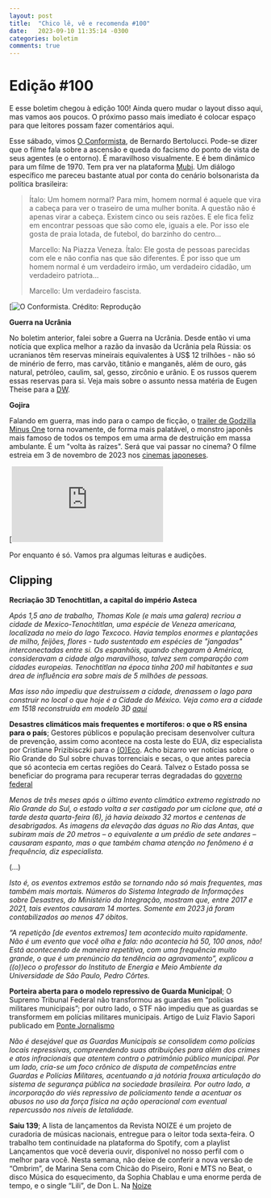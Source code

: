 ```yaml
---
layout: post
title:  "Chico lê, vê e recomenda #100"
date:   2023-09-10 11:35:14 -0300
categories: boletim
comments: true
---
```

# Edição #100

E esse boletim chegou à edição 100! Ainda quero mudar o layout disso aqui, mas vamos aos poucos. O próximo passo mais imediato é colocar espaço para que leitores possam fazer comentários aqui.

Esse sábado, vimos [O Conformista](https://www.imdb.com/title/tt0065571/?ref_=nv_sr_srsg_0_tt_4_nm_0_q_os%2520conformistas), de Bernardo Bertolucci. Pode-se dizer que o filme fala sobre a ascensão e queda do facismo do ponto de vista de seus agentes (e o entorno). É maravilhoso visualmente. E é bem dinâmico para um filme de 1970. Tem pra ver na plataforma [Mubi](https://mubi.com/pt/br/films/the-conformist). Um diálogo específico me pareceu bastante atual por conta do cenário bolsonarista da política brasileira: 

>Ítalo: Um homem normal? Para mim, homem normal é aquele que vira a cabeça para ver o traseiro de uma mulher bonita. A questão não é apenas virar a cabeça. Existem cinco ou seis razões. E ele fica feliz em encontrar pessoas que são como ele, iguais a ele. Por isso ele gosta de praia lotada, de futebol, do barzinho do centro...
>
> Marcello: Na Piazza Veneza.
> Ítalo: Ele gosta de pessoas parecidas com ele e não confia nas que são diferentes. É por isso que um homem normal é um verdadeiro irmão, um verdadeiro cidadão, um verdadeiro patriota...
>
> Marcello: Um verdadeiro fascista.

[![O Conformista. Crédito: Reprodução](https://estadodaarte.estadao.com.br/wp-content/uploads/2020/06/Foto-4-1024x617.jpg "Créditos: Reprodução")

**Guerra na Ucrânia**

No boletim anterior, falei sobre a Guerra na Ucrânia. Desde então vi uma notícia que explica melhor a razão da invasão da Ucrânia pela Rússia: os ucranianos têm reservas mineirais equivalentes à US$ 12 trilhões - não só de minério de ferro, mas carvão, titânio e manganês, além de ouro, gás natural, petróleo, caulim, sal, gesso, zircônio e urânio. E os russos querem essas reservas para si. Veja mais sobre o assunto nessa matéria de Eugen Theise para a [DW](https://noticias.uol.com.br/ultimas-noticias/deutschewelle/2023/08/30/a-russia-quer-drenar-a-ucrania-guerra-revela-sede-de-r-60-trilhoes-de-putin.htm). 

**Gojira**

Falando em guerra, mas indo para o campo de ficção, o [trailer de Godzilla Minus One](https://www.youtube.com/watch?v=r7DqccP1Q_4) torna novamente, de forma mais palatável, o monstro japonês mais famoso de todos os tempos em uma arma de destruição em massa ambulante. É um "volta às raízes". Será que vai passar no cinema? O filme estreia em 3 de novembro de 2023 nos [cinemas japoneses](https://www.mundoconectado.com.br/cinema/godzilla-minus-one-veja-o-novo-trailer-do-filme-que-estreia-ainda-em-2023/).

[![Gojira. Créditos: Divulgação/Toho](https://www.mundoconectado.com.br/wp-content/plugins/seox-image-magick/imagick_convert.php?width=910&height=568&format=webp&quality=91&imagick=uploads.mundoconectado.com.br/2023/09/04074656/23_09_04_073113-912x569.jpg "Créditos: Divulgação/Toho")

Por enquanto é só. Vamos pra algumas leituras e audições.

## Clipping

**Recriação 3D Tenochtitlan, a capital do império Asteca**

*Após 1,5 ano de trabalho, Thomas Kole (e mais uma galera) recriou a cidade de Mexico-Tenochtitlan, uma espécie de Veneza americana, localizada no meio do lago Texcoco. Havia templos enormes e plantações de milho, feijões, flores - tudo sustentado em espécies de "jangadas" interconectadas entre si. Os espanhóis, quando chegaram à América, consideravam a cidade algo maravilhoso, talvez sem comparação com cidades europeias. Tenochtitlan na época tinha 200 mil habitantes e sua área de influência era sobre mais de 5 milhões de pessoas.*

*Mas isso não impediu que destruissem a cidade, drenassem o lago para construir no local o que hoje é a Cidade do México. Veja como era a cidade em 1518 reconstruida em modelo 3D [aqui](https://tenochtitlan.thomaskole.nl/)*

**Desastres climáticos mais frequentes e mortíferos: o que o RS ensina para o país**; Gestores públicos e população precisam desenvolver cultura de prevenção, assim como acontece na costa leste do EUA, diz especialista por Cristiane Prizibisczki para o [(O)Eco](https://oeco.org.br/noticias/desastres-climaticos-mais-frequentes-e-mortiferos-o-que-rs-ensina-para-o-pais/). Acho bizarro ver notícias sobre o Rio Grande do Sul sobre chuvas torrenciais e secas, o que antes parecia que só acontecia em certas regiões do Ceará. Talvez o Estado possa se beneficiar do programa para recuperar terras degradadas do [governo federal](https://oeco.org.br/reportagens/brasil-quer-alavancar-recuperacao-de-terras-degradadas/) 

*Menos de três meses após o último evento climático extremo registrado no Rio Grande do Sul, o estado volta a ser castigado por um ciclone que, até a tarde desta quarta-feira (6), já havia deixado 32 mortos e centenas de desabrigados. As imagens da elevação das águas no Rio das Antas, que subiram mais de 20 metros – o equivalente a um prédio de sete andares – causaram espanto, mas o que também chama atenção no fenômeno é a frequência, diz especialista.*

(...)

*Isto é, os eventos extremos estão se tornando não só mais frequentes, mas também mais mortais. Números do Sistema Integrado de Informações sobre Desastres, do Ministério da Integração, mostram que, entre 2017 e 2021, tais eventos causaram 14 mortes. Somente em 2023 já foram contabilizados ao menos 47 óbitos.*

*“A repetição [de eventos extremos] tem acontecido muito rapidamente. Não é um evento que você olha e fala: não acontecia há 50, 100 anos, não! Está acontecendo de maneira repetitiva, com uma frequência muito grande, o que é um prenúncio da tendência ao agravamento”, explicou a ((o))eco o professor do Instituto de Energia e Meio Ambiente da Universidade de São Paulo, Pedro Côrtes.*

**Porteira aberta para o modelo repressivo de Guarda Municipal**; O Supremo Tribunal Federal não transformou as guardas em “polícias militares municipais”;  por outro lado, o STF não impediu que as guardas se transformem em polícias militares municipais. Artigo de Luiz Flavio Sapori publicado em [Ponte Jornalismo](https://ponte.org/artigo-porteira-aberta-para-o-modelo-repressivo-de-guarda-municipal/)

*Não é desejável que as Guardas Municipais se consolidem como polícias locais repressivas, compreendendo suas atribuições para além dos crimes e atos infracionais que atentem contra o patrimônio público municipal. Por um lado, cria-se um foco crônico de disputa de competências entre Guardas e Polícias Militares, acentuando a já notória frouxa articulação do sistema de segurança pública na sociedade brasileira. Por outro lado, a incorporação do viés repressivo de policiamento tende a acentuar os abusos no uso da força física na ação operacional com eventual repercussão nos níveis de letalidade.*

**Saiu 139**; A lista de lançamentos da Revista NOIZE é um projeto de curadoria de músicas nacionais, entregue para o leitor toda sexta-feira. O trabalho tem continuidade na plataforma do Spotify, com a playlist Lançamentos que você deveria ouvir, disponível no nosso perfil com o melhor para você. Nesta semana, não deixe de conferir a nova versão de “Ombrim”, de Marina Sena com Chicão do Piseiro, Roni e MTS no Beat, o disco Música do esquecimento, da Sophia Chablau e uma enorme perda de tempo, e o single “Lili”, de Don L. Na [Noize](https://noize.com.br/saiu-139-lancamentos-que-voce-deveria-ouvir)
